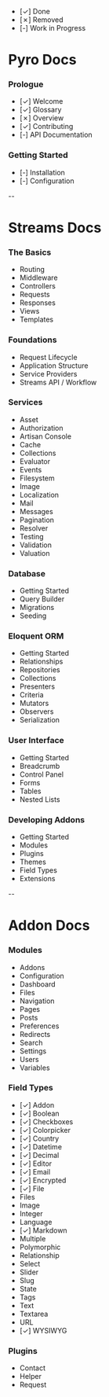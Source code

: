 - [&check;] Done
- [&cross;] Removed
- [-] Work in Progress

# Pyro Docs

### Prologue

- [&check;] Welcome
- [&check;] Glossary
- [&cross;] Overview
- [&check;] Contributing
- [-] API Documentation

### Getting Started

- [-] Installation
- [-] Configuration

--

# Streams Docs

### The Basics

- Routing
- Middleware
- Controllers
- Requests
- Responses
- Views
- Templates

### Foundations

- Request Lifecycle
- Application Structure
- Service Providers
- Streams API / Workflow

### Services

- Asset
- Authorization
- Artisan Console
- Cache
- Collections
- Evaluator
- Events
- Filesystem
- Image
- Localization
- Mail
- Messages
- Pagination
- Resolver
- Testing
- Validation
- Valuation

### Database

- Getting Started
- Query Builder
- Migrations
- Seeding

### Eloquent ORM

- Getting Started
- Relationships
- Repositories
- Collections
- Presenters
- Criteria
- Mutators
- Observers
- Serialization

### User Interface

- Getting Started
- Breadcrumb
- Control Panel
- Forms
- Tables
- Nested Lists

### Developing Addons

- Getting Started
- Modules
- Plugins
- Themes
- Field Types
- Extensions

--

# Addon Docs

### Modules

- Addons
- Configuration
- Dashboard
- Files
- Navigation
- Pages
- Posts
- Preferences
- Redirects
- Search
- Settings
- Users
- Variables

### Field Types

- [&check;] Addon
- [&check;] Boolean
- [&check;] Checkboxes
- [&check;] Colorpicker
- [&check;] Country
- [&check;] Datetime
- [&check;] Decimal
- [&check;] Editor
- [&check;] Email
- [&check;] Encrypted
- [&check;] File
- Files
- Image
- Integer
- Language
- [&check;] Markdown
- Multiple
- Polymorphic
- Relationship
- Select
- Slider
- Slug
- State
- Tags
- Text
- Textarea
- URL
- [&check;] WYSIWYG

### Plugins

- Contact
- Helper
- Request
